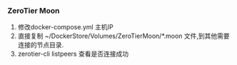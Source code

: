 ### ZeroTier Moon 
  1. 修改docker-compose.yml 主机IP
  2. 直接复制 ~/DockerStore/Volumes/ZeroTierMoon/*.moon 文件,到其他需要连接的节点目录.
  3. zerotier-cli listpeers 查看是否连接成功